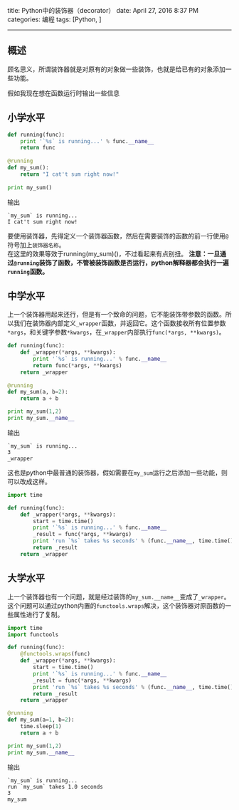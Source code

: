 title: Python中的装饰器（decorator）
date: April 27, 2016 8:37 PM
categories: 编程
tags:  [Python, ]

----

## 概述
顾名思义，所谓装饰器就是对原有的对象做一些装饰，也就是给已有的对象添加一些功能。

假如我现在想在函数运行时输出一些信息

## 小学水平
```python
def running(func):
    print '`%s` is running...' % func.__name__
    return func
    
@running
def my_sum():
    return "I cat't sum right now!"
    
print my_sum()
```
输出
```
`my_sum` is running...
I cat't sum right now!
```
要使用装饰器，先得定义一个装饰器函数，然后在需要装饰的函数的前一行使用`@`符号加上`装饰器名称`。  
在这里的效果等效于running(my_sum)()，不过看起来有点别扭。
**注意：一旦通过`@running`装饰了函数，不管被装饰函数是否运行，python解释器都会执行一遍`running`函数。**

## 中学水平
上一个装饰器用起来还行，但是有一个致命的问题，它不能装饰带参数的函数。所以我们在装饰器内部定义`_wrapper`函数，并返回它。这个函数接收所有位置参数`*args`，和关键字参数`*kwargs`，在`_wrapper`内部执行`func(*args, **kwargs)`。

<!--more-->
```python
def running(func):
    def _wrapper(*args, **kwargs):
        print '`%s` is running...' % func.__name__
        return func(*args, **kwargs)
    return _wrapper
    
@running
def my_sum(a, b=2):
    return a + b

print my_sum(1,2)
print my_sum.__name__
```

输出
```
`my_sum` is running...
3
_wrapper
```

这也是python中最普通的装饰器，假如需要在`my_sum`运行之后添加一些功能，则可以改成这样。
```python
import time

def running(func):
    def _wrapper(*args, **kwargs):
        start = time.time()
        print '`%s` is running...' % func.__name__
        _result = func(*args, **kwargs)
        print 'run `%s` takes %s seconds' % (func.__name__, time.time()-start)
        return _result
    return _wrapper
```

## 大学水平
上一个装饰器也有一个问题，就是经过装饰的`my_sum.__name__`变成了`_wrapper`。
这个问题可以通过python内置的`functools.wraps`解决，这个装饰器对原函数的一些属性进行了复制。

```python
import time
import functools

def running(func):
    @functools.wraps(func)
    def _wrapper(*args, **kwargs):
        start = time.time()
        print '`%s` is running...' % func.__name__
        _result = func(*args, **kwargs)
        print 'run `%s` takes %s seconds' % (func.__name__, time.time()-start)
        return _result
    return _wrapper

@running
def my_sum(a=1, b=2):
    time.sleep(1)
    return a + b

print my_sum(1,2)
print my_sum.__name__
```

输出
```
`my_sum` is running...
run `my_sum` takes 1.0 seconds
3
my_sum
```




